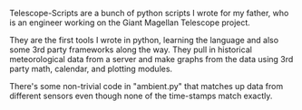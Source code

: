Telescope-Scripts are a bunch of python scripts I wrote for my father, who is an engineer working on the Giant Magellan Telescope project.

They are the first tools I wrote in python, learning the language and also some 3rd party frameworks along the way. They pull in historical meteorological data from a server and make graphs from the data using 3rd party math, calendar, and plotting modules.

There's some non-trivial code in "ambient.py" that matches up data from different sensors even though none of the time-stamps match exactly.

